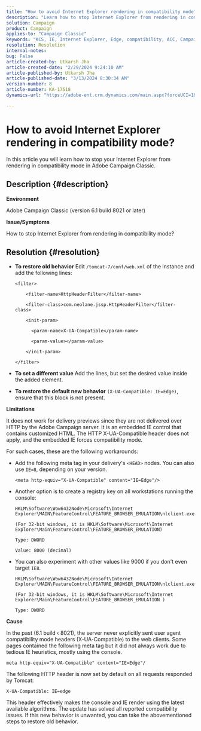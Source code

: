 ```yaml
---
title: "How to avoid Internet Explorer rendering in compatibility mode?"
description: "Learn how to stop Internet Explorer from rendering in compatibility mode in Adobe Campaign Classic."
solution: Campaign
product: Campaign
applies-to: "Campaign Classic"
keywords: "KCS, IE, Internet Explorer, Edge, compatibility, ACC, Campaign Classic"
resolution: Resolution
internal-notes: 
bug: False
article-created-by: Utkarsh Jha
article-created-date: "2/29/2024 9:24:10 AM"
article-published-by: Utkarsh Jha
article-published-date: "3/13/2024 8:30:34 AM"
version-number: 8
article-number: KA-17518
dynamics-url: "https://adobe-ent.crm.dynamics.com/main.aspx?forceUCI=1&pagetype=entityrecord&etn=knowledgearticle&id=3f94054a-e4d6-ee11-9079-6045bd0067ea"

---
```

# How to avoid Internet Explorer rendering in compatibility mode?


In this article you will learn how to stop your Internet Explorer from rendering in compatibility mode in Adobe Campaign Classic.

## Description {#description}


<b>Environment</b>

Adobe Campaign Classic (version 6.1 build 8021 or later)

<b>Issue/Symptoms</b>

How to stop Internet Explorer from rendering in compatibility mode?


## Resolution {#resolution}


- <b>To restore old behavior</b>    Edit `/tomcat-7/conf/web.xml` of the instance and add the following lines:


    ```
    <filter>
    
        <filter-name>HttpHeaderFilter</filter-name>
    
        <filter-class>com.neolane.jssp.HttpHeaderFilter</filter-
    class>
    
        <init-param>
    
          <param-name>X-UA-Compatible</param-name>
    
          <param-value></param-value>
    
        </init-param>
    
    </filter>
    ```
- <b>To set a different value</b>    Add the lines, but set the desired value inside the added element.
- <b>To restore the default new behavior</b>    `(X-UA-Compatible: IE=Edge)`, ensure that this block is not present.


<b>Limitations</b>

It does not work for delivery previews since they are not delivered over HTTP by the Adobe Campaign server. It is an embedded IE control that contains customized HTML. The HTTP X-UA-Compatible header does not apply, and the embedded IE forces compatibility mode.

For such cases, these are the following workarounds:

- Add the following meta tag in your delivery's `<HEAD>` nodes. You can also use `IE=8`, depending on your version.<br>

    ```
    <meta http-equiv="X-UA-Compatible" content="IE=Edge"/>
    ```
- Another option is to create a registry key on all workstations running the console:

    ```
    HKLM\Software\Wow6432Node\Microsoft\Internet Explorer\MAIN\FeatureControl\FEATURE_BROWSER_EMULATION\nlclient.exe
    
    (For 32-bit windows, it is HKLM\Software\Microsoft\Internet Explorer\Main\FeatureControl\FEATURE_BROWSER_EMULATION)
    
    Type: DWORD
    
    Value: 8000 (decimal)
    ```
- You can also experiment with other values like 9000 if you don't even target `IE8`.

    ```
    HKLM\Software\Wow6432Node\Microsoft\Internet Explorer\MAIN\FeatureControl\FEATURE_BROWSER_EMULATION\nlclient.exe
    
    (For 32-bit windows, it is HKLM\Software\Microsoft\Internet Explorer\Main\FeatureControl\FEATURE_BROWSER_EMULATION )
    
    Type: DWORD
    ```


<b>Cause</b>

In the past (6.1 build ‹ 8021), the server never explicitly sent user agent compatibility mode headers (X-UA-Compatible) to the web clients. Some pages contained the following meta tag but it did not always work due to tedious IE heuristics, mostly using the console.


```
meta http-equiv="X-UA-Compatible" content="IE=Edge"/
```


The following HTTP header is now set by default on all requests responded by Tomcat:


```
X-UA-Compatible: IE=edge
```


This header effectively makes the console and IE render using the latest available algorithms. The update has solved all reported compatibility issues. If this new behavior is unwanted, you can take the abovementioned steps to restore old behavior.
